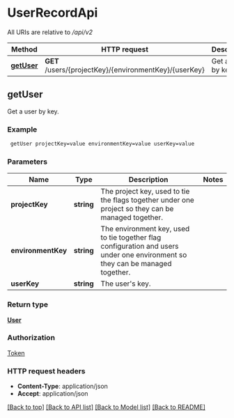 # UserRecordApi

All URIs are relative to */api/v2*

Method | HTTP request | Description
------------- | ------------- | -------------
[**getUser**](UserRecordApi.md#getUser) | **GET** /users/{projectKey}/{environmentKey}/{userKey} | Get a user by key.


## **getUser**

Get a user by key.

### Example
```bash
 getUser projectKey=value environmentKey=value userKey=value
```

### Parameters

Name | Type | Description  | Notes
------------- | ------------- | ------------- | -------------
 **projectKey** | **string** | The project key, used to tie the flags together under one project so they can be managed together. |
 **environmentKey** | **string** | The environment key, used to tie together flag configuration and users under one environment so they can be managed together. |
 **userKey** | **string** | The user's key. |

### Return type

[**User**](User.md)

### Authorization

[Token](../README.md#Token)

### HTTP request headers

 - **Content-Type**: application/json
 - **Accept**: application/json

[[Back to top]](#) [[Back to API list]](../README.md#documentation-for-api-endpoints) [[Back to Model list]](../README.md#documentation-for-models) [[Back to README]](../README.md)

